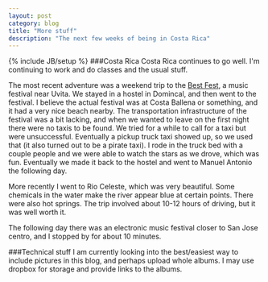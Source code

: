 ```yaml
---
layout: post
category: blog
title: "More stuff"
description: "The next few weeks of being in Costa Rica"
---
```

{% include JB/setup %}
###Costa Rica
Costa Rica continues to go well.
I'm continuing to work and do classes and the usual stuff.

The most recent adventure was a weekend trip to the [Best Fest](www.thebestfestival.com), a music festival near Uvita.
We stayed in a hostel in Domincal, and then went to the festival.
I believe the actual festival was at Costa Ballena or something, and it had a very nice beach nearby.
The transportation infrastructure of the festival was a bit lacking, and when we wanted to leave on the first night there were no taxis to be found.
We tried for a while to call for a taxi but were unsuccessful.
Eventually a pickup truck taxi showed up, so we used that (it also turned out to be a pirate taxi).
I rode in the truck bed with a couple people and we were able to watch the stars as we drove, which was fun.
Eventually we made it back to the hostel and went to Manuel Antonio the following day.

More recently I went to Rio Celeste, which was very beautiful.
Some chemicals in the water make the river appear blue at certain points.
There were also hot springs.
The trip involved about 10-12 hours of driving, but it was well worth it.

The following day there was an electronic music festival closer to San Jose centro, and I stopped by for about 10 minutes.

###Technical stuff
I am currently looking into the best/easiest way to include pictures in this blog, and perhaps upload whole albums.
I may use dropbox for storage and provide links to the albums.
